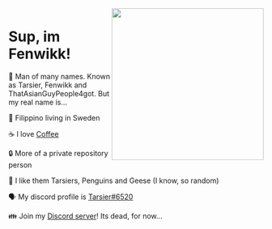 <img align="right" src="https://d.lu.je/avatar/393368613652004877?size=2048" width=300>

# Sup, im Fenwikk!
 
 💬 Man of many names. Known as Tarsier, Fenwikk and ThatAsianGuyPeople4got. But my real name is...
 
 :flags: Filippino living in Sweden 
  
 ☕ I love [Coffee](https://ko-fi.com/lachee)
 
 🔒 More of a private repository person
 
 🐒 I like them Tarsiers, Penguins and Geese (I know, so random)
 
 🗣 My discord profile is [Tarsier#6520](https://discord.com/users/393368613652004877)
 
 👪 Join my [Discord server](https://discord.gg/db42WcRzhy)! Its dead, for now...

<!---
oh, you found my notes... you are nosy arent ya!

well ther isnt much to see here... not much of a commenter ya know..

--->

